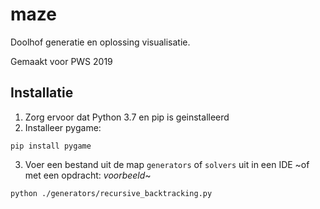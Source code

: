 # maze
Doolhof generatie en oplossing visualisatie.

Gemaakt voor PWS 2019

## Installatie
1. Zorg ervoor dat Python 3.7 en pip is geinstalleerd
2. Installeer pygame:
```shell
pip install pygame
```
3. Voer een bestand uit de map `generators` of `solvers` uit in een IDE ~of met een opdracht: _voorbeeld_~
```shell
python ./generators/recursive_backtracking.py
```
